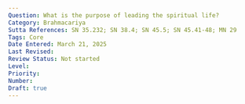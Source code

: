 ```yaml
---
Question: What is the purpose of leading the spiritual life?
Category: Brahmacariya
Sutta References: SN 35.232; SN 38.4; SN 45.5; SN 45.41-48; MN 29
Tags: Core
Date Entered: March 21, 2025
Last Revised:
Review Status: Not started
Level: 
Priority: 
Number: 
Draft: true
---
```


